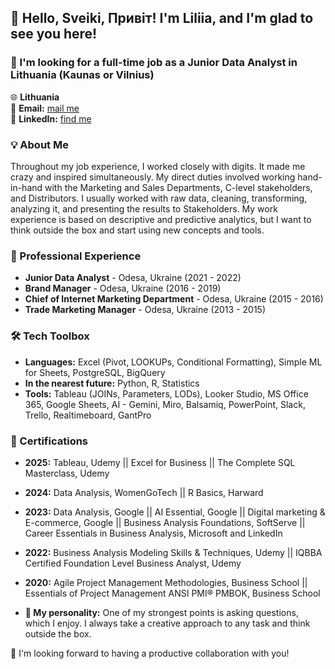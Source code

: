 ## 👋 Hello, Sveiki, Привіт! I'm Liliia, and I'm glad to see you here!

### 🎯 I'm looking for a full-time job as a Junior Data Analyst in Lithuania (Kaunas or Vilnius)

🌐 **Lithuania**  
📧 **Email:** [mail me](mailto:li.udovenko@gmail.com)  
🔗 **LinkedIn:** [find me](https://www.linkedin.com/in/liliiaudovenko)


### 💡 About Me 
Throughout my job experience, I worked closely with digits. It made me crazy and inspired simultaneously. 
My direct duties involved working hand-in-hand with the Marketing and Sales Departments, C-level stakeholders, and Distributors. I usually worked with raw data, cleaning, transforming, analyzing it, and presenting the results to Stakeholders. My work experience is based on descriptive and predictive analytics, but I want to think outside the box and start using new concepts and tools.


### 🌟 Professional Experience
- **Junior Data Analyst** - Odesa, Ukraine (2021 - 2022)
- **Brand Manager** - Odesa, Ukraine (2016 - 2019)
- **Chief of Internet Marketing Department** - Odesa, Ukraine (2015 - 2016)
- **Trade Marketing Manager** - Odesa, Ukraine (2013 - 2015)


### 🛠️ Tech Toolbox 
- **Languages:**  Excel (Pivot, LOOKUPs, Conditional Formatting), Simple ML for Sheets, PostgreSQL, BigQuery
- **In the nearest future:** Python, R, Statistics
- **Tools:** Tableau (JOINs, Parameters, LODs), Looker Studio, MS Office 365, Google Sheets, AI - Gemini, Miro, Balsamiq, PowerPoint, Slack, Trello, Realtimeboard, GantPro


### 📜 Certifications 
- **2025:** Tableau, Udemy || Excel for Business || The Complete SQL Masterclass, Udemy
- **2024:** Data Analysis, WomenGoTech || R Basics, Harward
- **2023:** Data Analysis, Google || AI Essential, Google || Digital marketing & E-commerce, Google || Business Analysis Foundations, SoftServe || Career Essentials in Business Analysis, Microsoft and LinkedIn
- **2022:** Business Analysis Modeling Skills & Techniques, Udemy || IQBBA Certified Foundation Level Business Analyst, Udemy
- **2020:** Agile Project Management Methodologies, Business School || Essentials of Project Management ANSI PMI® PMBOK, Business School


- **🐝 My personality:** One of my strongest points is asking questions, which I enjoy. I always take a creative approach to any task and think outside the box.


🔗 I'm looking forward to having a productive collaboration with you!
